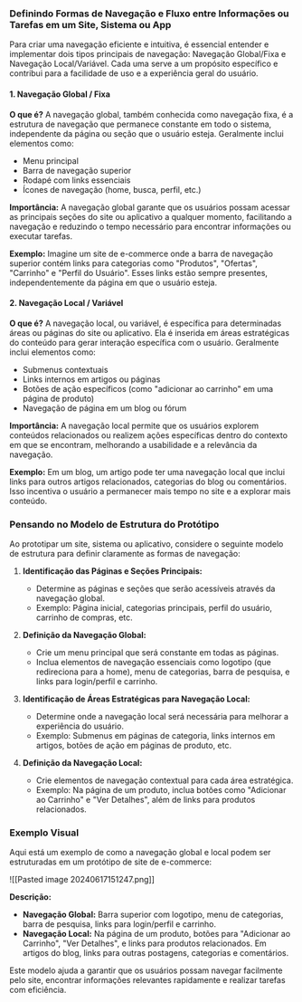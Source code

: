 ### Definindo Formas de Navegação e Fluxo entre Informações ou Tarefas em um Site, Sistema ou App

Para criar uma navegação eficiente e intuitiva, é essencial entender e implementar dois tipos principais de navegação: Navegação Global/Fixa e Navegação Local/Variável. Cada uma serve a um propósito específico e contribui para a facilidade de uso e a experiência geral do usuário.

#### 1. Navegação Global / Fixa

**O que é?**
A navegação global, também conhecida como navegação fixa, é a estrutura de navegação que permanece constante em todo o sistema, independente da página ou seção que o usuário esteja. Geralmente inclui elementos como:

- Menu principal
- Barra de navegação superior
- Rodapé com links essenciais
- Ícones de navegação (home, busca, perfil, etc.)

**Importância:**
A navegação global garante que os usuários possam acessar as principais seções do site ou aplicativo a qualquer momento, facilitando a navegação e reduzindo o tempo necessário para encontrar informações ou executar tarefas.

**Exemplo:**
Imagine um site de e-commerce onde a barra de navegação superior contém links para categorias como "Produtos", "Ofertas", "Carrinho" e "Perfil do Usuário". Esses links estão sempre presentes, independentemente da página em que o usuário esteja.

#### 2. Navegação Local / Variável

**O que é?**
A navegação local, ou variável, é específica para determinadas áreas ou páginas do site ou aplicativo. Ela é inserida em áreas estratégicas do conteúdo para gerar interação específica com o usuário. Geralmente inclui elementos como:

- Submenus contextuais
- Links internos em artigos ou páginas
- Botões de ação específicos (como "adicionar ao carrinho" em uma página de produto)
- Navegação de página em um blog ou fórum

**Importância:**
A navegação local permite que os usuários explorem conteúdos relacionados ou realizem ações específicas dentro do contexto em que se encontram, melhorando a usabilidade e a relevância da navegação.

**Exemplo:**
Em um blog, um artigo pode ter uma navegação local que inclui links para outros artigos relacionados, categorias do blog ou comentários. Isso incentiva o usuário a permanecer mais tempo no site e a explorar mais conteúdo.

### Pensando no Modelo de Estrutura do Protótipo

Ao prototipar um site, sistema ou aplicativo, considere o seguinte modelo de estrutura para definir claramente as formas de navegação:

1. **Identificação das Páginas e Seções Principais:**
   - Determine as páginas e seções que serão acessíveis através da navegação global.
   - Exemplo: Página inicial, categorias principais, perfil do usuário, carrinho de compras, etc.

2. **Definição da Navegação Global:**
   - Crie um menu principal que será constante em todas as páginas.
   - Inclua elementos de navegação essenciais como logotipo (que redireciona para a home), menu de categorias, barra de pesquisa, e links para login/perfil e carrinho.

3. **Identificação de Áreas Estratégicas para Navegação Local:**
   - Determine onde a navegação local será necessária para melhorar a experiência do usuário.
   - Exemplo: Submenus em páginas de categoria, links internos em artigos, botões de ação em páginas de produto, etc.

4. **Definição da Navegação Local:**
   - Crie elementos de navegação contextual para cada área estratégica.
   - Exemplo: Na página de um produto, inclua botões como "Adicionar ao Carrinho" e "Ver Detalhes", além de links para produtos relacionados.

### Exemplo Visual

Aqui está um exemplo de como a navegação global e local podem ser estruturadas em um protótipo de site de e-commerce:

![[Pasted image 20240617151247.png]]

**Descrição:**
- **Navegação Global:** Barra superior com logotipo, menu de categorias, barra de pesquisa, links para login/perfil e carrinho.
- **Navegação Local:** Na página de um produto, botões para "Adicionar ao Carrinho", "Ver Detalhes", e links para produtos relacionados. Em artigos do blog, links para outras postagens, categorias e comentários.

Este modelo ajuda a garantir que os usuários possam navegar facilmente pelo site, encontrar informações relevantes rapidamente e realizar tarefas com eficiência.
